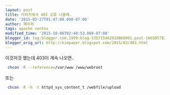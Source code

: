```yaml
---
layout: post
title: 아파치에서 403 오류 나올때.
date: '2015-03-27T01:47:00.000-07:00'
author: 페이퍼
tags: apache centos
modified_time: '2015-10-06T02:40:53.069-07:00'
blogger_id: tag:blogger.com,1999:blog-335715462918866001.post-1665057824575739805
blogger_orig_url: http://kimpaper.blogspot.com/2015/03/403.html
---
```


이것저것 했는데 403이 계속 나오면..  
```bash
 chcon -R --reference=/var/www /www/webroot
```
 
 또는 
```bash
 chcon -R -h -t httpd_sys_content_t /webfile/upload
```
 
 